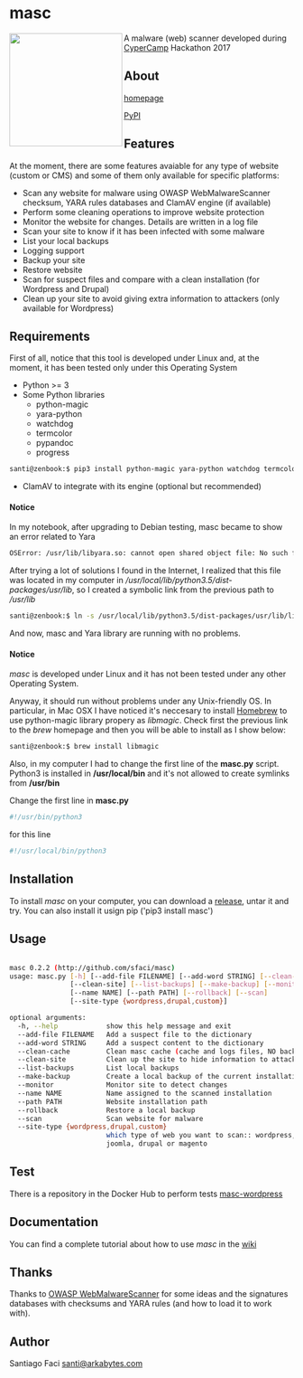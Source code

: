 # masc

<img align="left" height="200px" width="200px" src="https://www.arkabytes.com/img/masc.jpg">

A malware (web) scanner developed during [CyperCamp](http://www.cybercamp.es) Hackathon 2017

## About

[homepage](https://sfaci.github.io/masc)

[PyPI](https://pypi.python.org/pypi/masc)

## Features

At the moment, there are some features avaiable for any type of website (custom or CMS)  and some of them only available for specific
platforms:

* Scan any website for malware using OWASP WebMalwareScanner checksum, YARA rules databases and ClamAV engine (if available)
* Perform some cleaning operations to improve website protection
* Monitor the website for changes. Details are written in a log file
* Scan your site to know if it has been infected with some malware
* List your local backups
* Logging support
* Backup your site
* Restore website
* Scan for suspect files and compare with a clean installation (for Wordpress and Drupal)
* Clean up your site to avoid giving extra information to attackers (only available for Wordpress)

## Requirements

First of all, notice that this tool is developed under Linux and, at the moment, it has been tested only under this Operating System

* Python >= 3
* Some Python libraries
  * python-magic
  * yara-python
  * watchdog
  * termcolor
  * pypandoc
  * progress
```bash
santi@zenbook:$ pip3 install python-magic yara-python watchdog termcolor pypandoc progress
```
* ClamAV to integrate with its engine (optional but recommended)

#### Notice

In my notebook, after upgrading to Debian testing, masc became to show an error related to Yara

```bash
OSError: /usr/lib/libyara.so: cannot open shared object file: No such file or directory
```

After trying a lot of solutions I found in the Internet, I realized that this file was located in my computer in 
_/usr/local/lib/python3.5/dist-packages/usr/lib_, so I created a symbolic link from the previous path to _/usr/lib_

```bash
santi@zenbook:$ ln -s /usr/local/lib/python3.5/dist-packages/usr/lib/libyara.so /usr/lib/libyara.so
```

And now, masc and Yara library are running with no problems.

#### Notice

_masc_ is developed under Linux and it has not been tested under any other Operating System.

Anyway, it should run without problems under any Unix-friendly OS. In particular, in Mac OSX I have noticed it's neccesary to install
[Homebrew](https://brew.sh) to use python-magic library propery as _libmagic_. Check first the previous link to the _brew_ homepage and then
you will be able to install as I show below:

```bash
santi@zenbook:$ brew install libmagic
```

Also, in my computer I had to change the first line of the __masc.py__ script. Python3 is installed in __/usr/local/bin__ and it's not 
allowed to create symlinks from __/usr/bin__ 

Change the first line in __masc.py__

```bash
#!/usr/bin/python3
```

for this line

```bash
#!/usr/local/bin/python3
```

## Installation

To install _masc_ on your computer, you can download a [release](https://github.com/sfaci/masc/releases), untar it and try.
You can also install it usign pip ('pip3 install masc')

## Usage

```bash

masc 0.2.2 (http://github.com/sfaci/masc)
usage: masc.py [-h] [--add-file FILENAME] [--add-word STRING] [--clean-cache]
               [--clean-site] [--list-backups] [--make-backup] [--monitor]
               [--name NAME] [--path PATH] [--rollback] [--scan]
               [--site-type {wordpress,drupal,custom}]

optional arguments:
  -h, --help            show this help message and exit
  --add-file FILENAME   Add a suspect file to the dictionary
  --add-word STRING     Add a suspect content to the dictionary
  --clean-cache         Clean masc cache (cache and logs files, NO backups)
  --clean-site          Clean up the site to hide information to attackers
  --list-backups        List local backups
  --make-backup         Create a local backup of the current installation
  --monitor             Monitor site to detect changes
  --name NAME           Name assigned to the scanned installation
  --path PATH           Website installation path
  --rollback            Restore a local backup
  --scan                Scan website for malware
  --site-type {wordpress,drupal,custom}
                        which type of web you want to scan:: wordpress,
                        joomla, drupal or magento
```

## Test

There is a repository in the Docker Hub to perform tests [masc-wordpress](https://hub.docker.com/r/sfaci/masc-wordpress/)

## Documentation

You can find a complete tutorial about how to use _masc_ in the [wiki](https://github.com/sfaci/masc/wiki)

## Thanks

Thanks to [OWASP WebMalwareScanner](https://github.com/maxlabelle/WebMalwareScanner) for some ideas and the signatures databases with checksums and YARA
rules (and how to load it to work with). 

## Author

Santiago Faci <santi@arkabytes.com>
